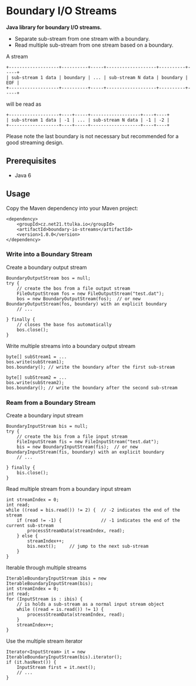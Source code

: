 # Boundary I/O Streams

**Java library for boundary I/O streams.**

- Separate sub-stream from one stream with a boundary.
- Read multiple sub-stream from one stream based on a boundary.

A stream
```
+-------------------+----------+-----+-------------------+----------+-----+
| sub-stream 1 data | boundary | ... | sub-stream N data | boundary | EOF |  
+-------------------+----------+-----+-------------------+----------+-----+
```
will be read as
```
+-------------------+----+-----+-------------------+----+----+
| sub-stream 1 data | -1 | ... | sub-stream N data | -1 | -2 | 
+-------------------+----+-----+-------------------+----+----+
```

Please note the last boundary is not necessary but recommended for a good streaming design.

## Prerequisites
- Java 6

## Usage

Copy the Maven dependency into your Maven project:
```
<dependency>
    <groupId>cz.net21.ttulka.io</groupId>
    <artifactId>boundary-io-streams</artifactId>
    <version>1.0.0</version>
</dependency>
```

### Write into a Boundary Stream

Create a boundary output stream
```
BoundaryOutputStream bos = null;
try {
    // create the bos from a file output stream 
    FileOutputStream fos = new FileOutputStream("test.dat");
    bos = new BoundaryOutputStream(fos);  // or new BoundaryOutputStream(fos, boundary) with an explicit boundary  
    // ...

} finally {
    // closes the base fos automatically
    bos.close();
}
```

Write multiple streams into a boundary output stream
```
byte[] subStream1 = ...
bos.write(subStream1);
bos.boundary(); // write the boundary after the first sub-stream

byte[] subStream2 = ...
bos.write(subStream2);
bos.boundary(); // write the boundary after the second sub-stream
```

### Ream from a Boundary Stream

Create a boundary input stream
```
BoundaryInputStream bis = null;
try {
    // create the bis from a file input stream
    FileInputStream fis = new FileInputStream("test.dat");
    bis = new BoundaryInputStream(fis);  // or new BoundaryInputStream(fis, boundary) with an explicit boundary
    // ...

} finally {
    bis.close();
}
```

Read multiple stream from a boundary input stream
```
int streamIndex = 0;
int read;
while ((read = bis.read()) != 2) {  // -2 indicates the end of the stream
    if (read != -1) {               // -1 indicates the end of the current sub-stream
        processStreamData(streamIndex, read);
    } else {
        streamIndex++;
        bis.next();     // jump to the next sub-stream
    }
}
```

Iterable through multiple streams
```
IterableBoundaryInputStream ibis = new IterableBoundaryInputStream(bis);
int streamIndex = 0;
int read;
for (InputStream is : ibis) {
    // is holds a sub-stream as a normal input stream object
    while ((read = is.read()) != 1) {
        processStreamData(streamIndex, read);
    }
    streamIndex++;
}
```

Use the multiple stream iterator
```
Iterator<InputStream> it = new IterableBoundaryInputStream(bis).iterator();
if (it.hasNext()) {
    InputStream first = it.next();
    // ...
}
```